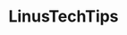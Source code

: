 ---
title: LinusTechTips
crosslinks:
- youtubot
- anti_gif_bot
- youtubefactsbot
- cableporn
- pcmasterrace
- alotabot
- Amd
- Frugal
- livven
- buildapc
- G502MasterRace
- mac
- NetflixViaVPN
- GiIvaSunner
- IAmA
- homelab
- cablefail
- linuxmasterrace
- AskReddit
- techsupport
---